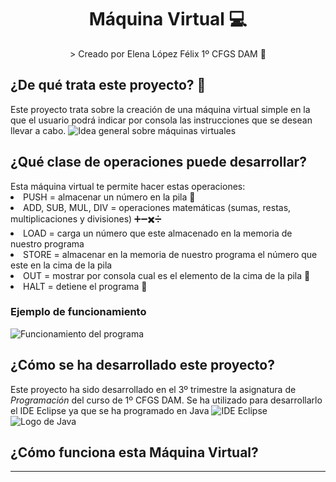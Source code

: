 <div align="center">
<h1 align="center"> Máquina Virtual 💻 </h1>
> Creado por Elena López Félix 1º CFGS DAM 📝
</div>
<h2>¿De qué trata este proyecto? 🤔</h2>
 Este proyecto trata sobre la creación de una máquina virtual simple en la que el usuario podrá indicar por consola las instrucciones que se desean llevar a cabo. 
 <img src="https://www.docpath.com/wp-content/uploads/features-and-advantages-of-virtual-machine-systems.png" alt="Idea general sobre máquinas virtuales" with="10px">
<h2>¿Qué clase de operaciones puede desarrollar? </h2>
Esta máquina virtual te permite hacer estas operaciones:
<li>PUSH = almacenar un número en la pila 📂</li>
<li>ADD, SUB, MUL, DIV = operaciones matemáticas (sumas, restas, multiplicaciones y divisiones) ➕➖✖️➗</li>
<li>LOAD = carga un número que este almacenado en la memoria de nuestro programa</li>
<li>STORE = almacenar en la memoria de nuestro programa el número que este en la cima de la pila</li>
<li>OUT = mostrar por consola cual es el elemento de la cima de la pila 🗻</li>
<li>HALT = detiene el programa 🛑</li>
<h3>Ejemplo de funcionamiento</h3>
<img src="" alt="Funcionamiento del programa">
<h2>¿Cómo se ha desarrollado este proyecto?</h2>
Este proyecto ha sido desarrollado en el 3º trimestre la asignatura de <i>Programación</i> del curso de 1º CFGS DAM. Se ha utilizado para desarrollarlo el IDE Eclipse ya que se ha programado en Java
<img src="https://encrypted-tbn0.gstatic.com/images?q=tbn:ANd9GcT5e61QZcOk2_7CaZAOTtL0KkZTaGLRgdk8gAjymLd_&s" alt="IDE Eclipse">
<img src="https://1000logos.net/wp-content/uploads/2020/09/Java-Logo.png" alt="Logo de Java">
<h2>¿Cómo funciona esta Máquina Virtual?</h2>
<hr>

 
